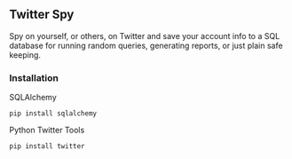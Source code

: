 ## Twitter Spy

Spy on yourself, or others, on Twitter and save your account info to a SQL 
database for running random queries, generating reports, or just plain safe 
keeping.

### Installation
SQLAlchemy

`pip install sqlalchemy`

Python Twitter Tools

`pip install twitter`
